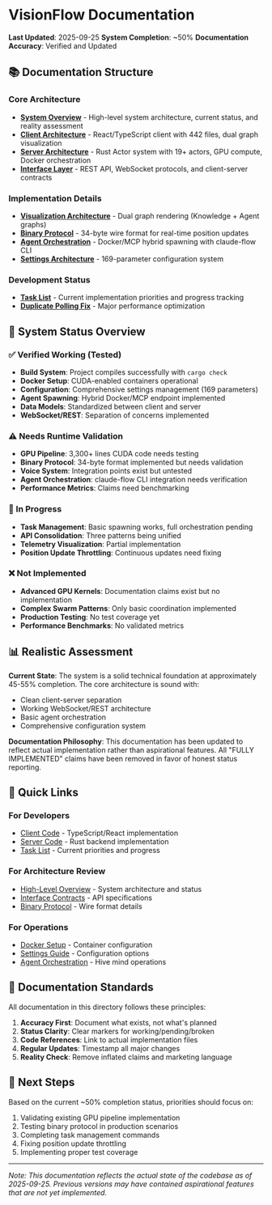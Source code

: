 # VisionFlow Documentation

**Last Updated**: 2025-09-25
**System Completion**: ~50%
**Documentation Accuracy**: Verified and Updated

## 📚 Documentation Structure

### Core Architecture
- **[System Overview](high-level.md)** - High-level system architecture, current status, and reality assessment
- **[Client Architecture](client-architecture-current.md)** - React/TypeScript client with 442 files, dual graph visualization
- **[Server Architecture](server-architecture.md)** - Rust Actor system with 19+ actors, GPU compute, Docker orchestration
- **[Interface Layer](interface-layer.md)** - REST API, WebSocket protocols, and client-server contracts

### Implementation Details
- **[Visualization Architecture](visualization-architecture.md)** - Dual graph rendering (Knowledge + Agent graphs)
- **[Binary Protocol](binary-protocol.md)** - 34-byte wire format for real-time position updates
- **[Agent Orchestration](agent-orchestration.md)** - Docker/MCP hybrid spawning with claude-flow CLI
- **[Settings Architecture](settings-architecture.md)** - 169-parameter configuration system

### Development Status
- **[Task List](../task.md)** - Current implementation priorities and progress tracking
- **[Duplicate Polling Fix](../client/DUPLICATE_POLLING_FIX_SUMMARY.md)** - Major performance optimization

## 🎯 System Status Overview

### ✅ Verified Working (Tested)
- **Build System**: Project compiles successfully with `cargo check`
- **Docker Setup**: CUDA-enabled containers operational
- **Configuration**: Comprehensive settings management (169 parameters)
- **Agent Spawning**: Hybrid Docker/MCP endpoint implemented
- **Data Models**: Standardized between client and server
- **WebSocket/REST**: Separation of concerns implemented

### ⚠️ Needs Runtime Validation
- **GPU Pipeline**: 3,300+ lines CUDA code needs testing
- **Binary Protocol**: 34-byte format implemented but needs validation
- **Voice System**: Integration points exist but untested
- **Agent Orchestration**: claude-flow CLI integration needs verification
- **Performance Metrics**: Claims need benchmarking

### 🚧 In Progress
- **Task Management**: Basic spawning works, full orchestration pending
- **API Consolidation**: Three patterns being unified
- **Telemetry Visualization**: Partial implementation
- **Position Update Throttling**: Continuous updates need fixing

### ❌ Not Implemented
- **Advanced GPU Kernels**: Documentation claims exist but no implementation
- **Complex Swarm Patterns**: Only basic coordination implemented
- **Production Testing**: No test coverage yet
- **Performance Benchmarks**: No validated metrics

## 📊 Realistic Assessment

**Current State**: The system is a solid technical foundation at approximately 45-55% completion. The core architecture is sound with:
- Clean client-server separation
- Working WebSocket/REST architecture
- Basic agent orchestration
- Comprehensive configuration system

**Documentation Philosophy**: This documentation has been updated to reflect actual implementation rather than aspirational features. All "FULLY IMPLEMENTED" claims have been removed in favor of honest status reporting.

## 🔗 Quick Links

### For Developers
- [Client Code](/workspace/ext/client/src) - TypeScript/React implementation
- [Server Code](/workspace/ext/src) - Rust backend implementation
- [Task List](../task.md) - Current priorities and progress

### For Architecture Review
- [High-Level Overview](high-level.md) - System architecture and status
- [Interface Contracts](interface-layer.md) - API specifications
- [Binary Protocol](binary-protocol.md) - Wire format details

### For Operations
- [Docker Setup](docker-setup.md) - Container configuration
- [Settings Guide](settings-architecture.md) - Configuration options
- [Agent Orchestration](agent-orchestration.md) - Hive mind operations

## 📝 Documentation Standards

All documentation in this directory follows these principles:
1. **Accuracy First**: Document what exists, not what's planned
2. **Status Clarity**: Clear markers for working/pending/broken
3. **Code References**: Link to actual implementation files
4. **Regular Updates**: Timestamp all major changes
5. **Reality Check**: Remove inflated claims and marketing language

## 🚀 Next Steps

Based on the current ~50% completion status, priorities should focus on:
1. Validating existing GPU pipeline implementation
2. Testing binary protocol in production scenarios
3. Completing task management commands
4. Fixing position update throttling
5. Implementing proper test coverage

---

*Note: This documentation reflects the actual state of the codebase as of 2025-09-25. Previous versions may have contained aspirational features that are not yet implemented.*